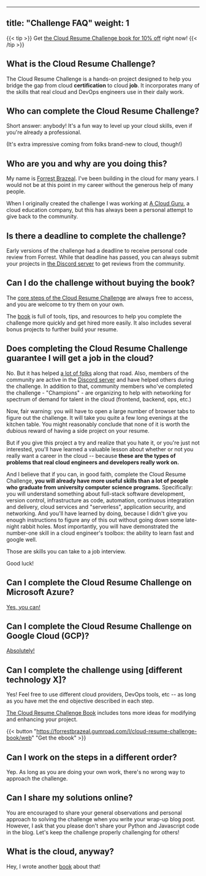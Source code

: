 
---
title: "Challenge FAQ"
weight: 1
---

{{< tip >}}
Get [the Cloud Resume Challenge book for 10% off](https://forrestbrazeal.gumroad.com/l/cloud-resume-challenge-book/website-offer) right now!
{{< /tip >}}

## What is the Cloud Resume Challenge?

The Cloud Resume Challenge is a hands-on project designed to help you bridge the gap from cloud **certification** to cloud **job**. It incorporates many of the skills that real cloud and DevOps engineers use in their daily work.

## Who can complete the Cloud Resume Challenge?

Short answer: anybody! It's a fun way to level up your cloud skills, even if you're already a professional.

(It's extra impressive coming from folks brand-new to cloud, though!)

## Who are you and why are you doing this?

My name is [Forrest Brazeal](https://forrestbrazeal.com). I've been building in the cloud for many years. I would not be at this point in my career without the generous help of many people.

When I originally created the challenge I was working at [A Cloud Guru](https://acloudguru.com), a cloud education company, but this has always been a personal attempt to give back to the community. 

## Is there a deadline to complete the challenge?
Early versions of the challenge had a deadline to receive personal code review from Forrest. While that deadline has passed, you can always submit your projects in [the Discord server](https://discord.gg/2PTwAth) to get reviews from the community.

## Can I do the challenge without buying the book?

The [core steps of the Cloud Resume Challenge](../the-challenge) are always free to access, and you are welcome to try them on your own.

The [book](https://cloudresumechallenge.dev/book) is full of tools, tips, and resources to help you complete the challenge more quickly and get hired more easily. It also includes several bonus projects to further build your resume.

## Does completing the Cloud Resume Challenge guarantee I will get a job in the cloud?

No. But it has helped [a lot of folks](https://cloudresumechallenge.dev/halloffame) along that road. Also, members of the community are active in the [Discord server](https://discord.gg/2PTwAth) and have helped others during the challenge. In addition to that, community members who've completed the challenge - "Champions" - are organizing to help with networking for spectrum of demand for talent in the cloud (frontend, backend, ops, etc.)

Now, fair warning: you will have to open a large number of browser tabs to figure out the challenge. It will take you quite a few long evenings at the kitchen table. You might reasonably conclude that none of it is worth the dubious reward of having a side project on your resume.

But if you give this project a try and realize that you hate it, or you're just not interested, you'll have learned a valuable lesson about whether or not you really want a career in the cloud -- because **these are the types of problems that real cloud engineers and developers really work on.**

And I believe that if you can, in good faith, complete the Cloud Resume Challenge, **you will already have more useful skills than a lot of people who graduate from university computer science programs.** Specifically: you will understand something about full-stack software development, version control, infrastructure as code, automation, continuous integration and delivery, cloud services and "serverless", application security, and networking. And you'll have learned by doing, because I didn't give you enough instructions to figure any of this out without going down some late-night rabbit holes. Most importantly, you will have demonstrated the number-one skill in a cloud engineer's toolbox: the ability to learn fast and google well.

Those are skills you can take to a job interview.

Good luck!

## Can I complete the Cloud Resume Challenge on Microsoft Azure?
[Yes, you can!](../the-challenge/azure)

## Can I complete the Cloud Resume Challenge on Google Cloud (GCP)?
[Absolutely!](../the-challenge/googlecloud)

## Can I complete the challenge using [different technology X]?

Yes! Feel free to use different cloud providers, DevOps tools, etc -- as long as you have met the end objective described in each step.

[The Cloud Resume Challenge Book](https://forrestbrazeal.gumroad.com/l/cloud-resume-challenge-book) includes tons more ideas for modifying and enhancing your project.

{{< button "https://forrestbrazeal.gumroad.com/l/cloud-resume-challenge-book/web" "Get the ebook" >}}

## Can I work on the steps in a different order?

Yep. As long as you are doing your own work, there's no wrong way to approach the challenge.

## Can I share my solutions online?

You are encouraged to share your general observations and personal approach to solving the challenge when you write your wrap-up blog post. However, I ask that you please don't share your Python and Javascript code in the blog. Let's keep the challenge properly challenging for others!

## What is the cloud, anyway?

Hey, I wrote another [book](https://www.amazon.com/Read-Aloud-Cloud-Innocents-Inside/dp/1119677629/) about that!
